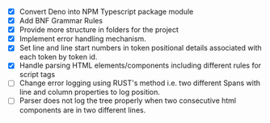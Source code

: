 - [x] Convert Deno into NPM Typescript package module
- [x] Add BNF Grammar Rules
- [x] Provide more structure in folders for the project
- [x] Implement error handling mechanism.
- [x] Set line and line start numbers in token positional details associated with each token by token id.
- [x] Handle parsing HTML elements/components including different rules for script tags
- [ ] Change error logging using RUST's method i.e. two different Spans with line and column properties to log position.
- [ ] Parser does not log the tree properly when two consecutive html components are in two different lines.